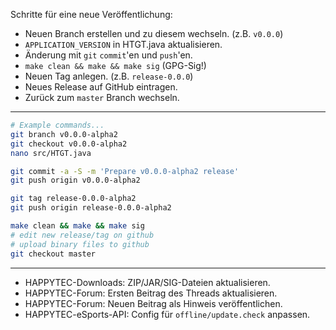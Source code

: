 Schritte für eine neue Veröffentlichung:

* Neuen Branch erstellen und zu diesem wechseln. (z.B. `v0.0.0`)
* `APPLICATION_VERSION` in HTGT.java aktualisieren.
* Änderung mit `git` `commit`'en und `push`'en.
* `make clean && make && make sig` (GPG-Sig!)
* Neuen Tag anlegen. (z.B. `release-0.0.0`)
* Neues Release auf GitHub eintragen.
* Zurück zum `master` Branch wechseln.

----

```bash
# Example commands...
git branch v0.0.0-alpha2
git checkout v0.0.0-alpha2
nano src/HTGT.java

git commit -a -S -m 'Prepare v0.0.0-alpha2 release'
git push origin v0.0.0-alpha2

git tag release-0.0.0-alpha2
git push origin release-0.0.0-alpha2

make clean && make && make sig
# edit new release/tag on github
# upload binary files to github
git checkout master
```

----

* HAPPYTEC-Downloads: ZIP/JAR/SIG-Dateien aktualisieren.
* HAPPYTEC-Forum: Ersten Beitrag des Threads aktualisieren.
* HAPPYTEC-Forum: Neuen Beitrag als Hinweis veröffentlichen.
* HAPPYTEC-eSports-API: Config für `offline/update.check` anpassen.
